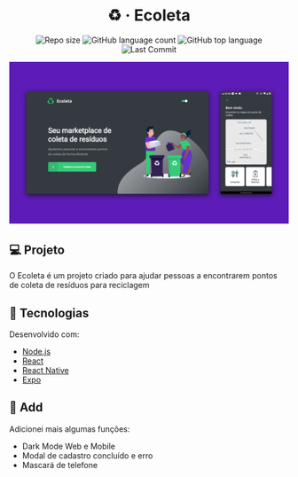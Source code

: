 <h1 align="center"> ♻️ &middot;  Ecoleta </h1>

<p align="center">

<img alt="Repo size" src="https://img.shields.io/github/repo-size/dan-liberato/Ecoleta-nlw-01.svg" />

<img alt="GitHub language count" src="https://img.shields.io/github/languages/count/dan-liberato/Ecoleta-nlw-01.svg">

<img alt="GitHub top language" src="https://img.shields.io/github/languages/top/dan-liberato/Ecoleta-nlw-01.svg">

<img src="https://img.shields.io/github/last-commit/dan-liberato/Ecoleta-nlw-01" alt="Last Commit"/>

</p>

![Screenshot](Ecoleta.png)


## :computer: Projeto
<p>O Ecoleta é um projeto criado para ajudar pessoas a encontrarem pontos de coleta de resíduos para reciclagem</p>


## :rocket: Tecnologias
Desenvolvido com:

- [Node.js](https://nodejs.org/en/)
- [React](https://reactjs.org/)
- [React Native](https://reactnative.dev/)
- [Expo](https://expo.io/)


## :pencil: Add
Adicionei mais algumas funções:

- Dark Mode Web e Mobile
- Modal de cadastro concluído e erro
- Mascará de telefone
